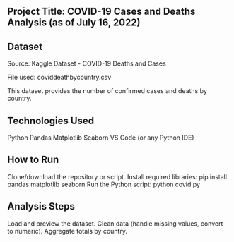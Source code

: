 ## Project Title: COVID-19 Cases and Deaths Analysis (as of July 16, 2022)
## Dataset

Source: Kaggle Dataset - COVID-19 Deaths and Cases

File used: coviddeathbycountry.csv

This dataset provides the number of confirmed cases and deaths by country.

## Technologies Used

Python 
Pandas
Matplotlib
Seaborn
VS Code (or any Python IDE)

## How to Run

Clone/download the repository or script.
Install required libraries:
pip install pandas matplotlib seaborn
Run the Python script:
python covid.py

## Analysis Steps

Load and preview the dataset.
Clean data (handle missing values, convert to numeric).
Aggregate totals by country.

